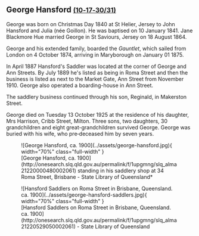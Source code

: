 ## George Hansford <small>[(10‑17‑30/31)](https://brisbane.discovereverafter.com/profile/31739503 "Go to Memorial Information" )</small>

George was born on Christmas Day 1840 at St Helier, Jersey to John Hansford and Julia (née Goillon). He was baptised on 10 January 1841. Jane Blackmore Hue married George in St Saviours, Jersey on 18 August 1864. 

George and his extended family, boarded the *Gauntlet*, which sailed from London on 4 October 1874, arriving in Maryborough on January 01 1875.

In April 1887 Hansford's Saddler was located at the corner of George and Ann Streets. By July 1889 he's listed as being in Roma Street and then the business is listed as next to the Market Gate, Ann Street from November 1910. George also operated a boarding-house in Ann Street.

The saddlery business continued through his son, Reginald, in Makerston Street. 

George died on Tuesday 13 October 1925 at the residence of his daughter, Mrs Harrison, Cribb Street, Milton. Three sons, two daughters, 30 grandchildren and eight great-grandchildren survived George. George was buried with his wife, who pre‑deceased him by seven years.

<!--
![George Hansford, ca. 1900](../assets/george-hansford.jpg){ width="43.2%" }  ![Hansford Saddlers on Roma Street in Brisbane, Queensland. ca. 1900](../assets/george-hansford-saddlers.jpg){ width="42%" }

*<small>[George Hansford, ca. 1900](http://onesearch.slq.qld.gov.au/permalink/f/1upgmng/slq_alma21220000480002061) standing in his saddlery shop at 34 Roma Street, Brisbane - State Library of Queensland</small>* <br>
*<small>[Hansford Saddlers on Roma Street in Brisbane, Queensland. ca. 1900](http://onesearch.slq.qld.gov.au/permalink/f/1upgmng/slq_alma21220529050002061) - State Library of Queensland</small>*

-->


<figure markdown>
  ![George Hansford, ca. 1900](../assets/george-hansford.jpg){ width="70%"  class="full-width" }  
  <figcaption markdown>[George Hansford, ca. 1900](http://onesearch.slq.qld.gov.au/permalink/f/1upgmng/slq_alma21220000480002061) standing in his saddlery shop at 34 Roma Street, Brisbane - State Library of Queensland*</figcaption>
</figure>

<figure markdown>
  ![Hansford Saddlers on Roma Street in Brisbane, Queensland. ca. 1900](../assets/george-hansford-saddlers.jpg){ width="70%"  class="full-width" }
  <figcaption markdown>[Hansford Saddlers on Roma Street in Brisbane, Queensland. ca. 1900](http://onesearch.slq.qld.gov.au/permalink/f/1upgmng/slq_alma21220529050002061) - State Library of Queensland</figcaption>
</figure>